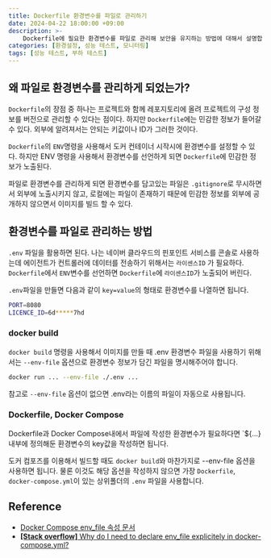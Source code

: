 ```yaml
---
title: Dockerfile 환경변수를 파일로 관리하기
date: 2024-04-22 18:00:00 +09:00
description: >-
    Dockerfile에 필요한 환경변수를 파일로 관리해 보안을 유지하는 방법에 대해서 설명합니다.
categories: [환경설정, 성능 테스트, 모니터링]
tags: [성능 테스트, 부하 테스트]
---
```


## 왜 파일로 환경변수를 관리하게 되었는가?

`Dockerfile`의 장점 중 하나는 프로젝트와 함께 레포지토리에 올려 프로젝트의 구성 정보를 버전으로 관리할 수 있다는 점이다. 하지만 `Dockerfile`에는 민감한 정보가 들어갈 수 있다. 외부에 알려져서는 안되는 키값이나 ID가 그러한 것이다. 

`Dockerfile`의 `ENV`명령을 사용해서 도커 컨테이너 시작시에 환경변수를 설정할 수 있다. 하지만 ENV 명령을 사용해서 환경변수를 선언하게 되면 `Dockerfile`에 민감한 정보가 노출된다. 

파일로 환경변수를 관리하게 되면 환경변수를 담고있는 파일은 `.gitignore`로 무시하면서 외부에 노출시키지 않고, 로컬에는 파일이 존재하기 때문에 민감한 정보를 외부에 공개하지 않으면서 이미지를 빌드 할 수 있다.

## 환경변수를 파일로 관리하는 방법

`.env` 파일을 활용하면 된다. 나는 네이버 클라우드의 핀포인트 서비스를 콘솔로 사용하는데 에이전트가 컨트롤러에 데이터를 전송하기 위해서는 `라이센스ID` 가 필요하다. `Dockerfile`에서 `ENV`변수를 선언하면 `Dockerfile`에 `라이센스ID`가 노출되어 버린다. 

`.env`파일을 만들면 다음과 같이 `key=value`의 형태로 환경변수를 나열하면 됩니다.

```sh
PORT=8080
LICENCE_ID=6d*****7hd
```

### docker build
`docker build` 명령을 사용해서 이미지를 만들 때 .env 환경변수 파일을 사용하기 위해서는 `--env-file` 옵션으로 환경변수 정보가 담긴 파일을 명시해주어야 합니다.
```sh
docker run ... --env-file ./.env ...
```
참고로 `--env-file` 옵션이 없으면 .env라는 이름의 파일이 자동으로 사용됩니다.

### Dockerfile, Docker Compose
Dockerfile과 Docker Compose내에서 파일에 작성한 환경변수가 필요하다면 `${...} 내부에 정의해둔 환경변수의 key값을 작성하면 됩니다.

도커 컴포즈를 이용해서 빌드할 때도 `docker build`와 마찬가지로 --env-file 옵션을 사용하면 됩니다. 물론 이것도 해당 옵션을 작성하지 않으면 가장 `Dockerfile`, `docker-compose.yml`이 있는 상위폴더의 `.env` 파일을 사용합니다. 


## Reference
- [Docker Compose env_file 속성 문서](https://docs.docker.com/compose/environment-variables/set-environment-variables/#use-the-env_file-attribute)
- [**[Stack overflow]** Why do I need to declare env_file explicitely in docker-compose.yml?](https://stackoverflow.com/questions/58047984/why-do-i-need-to-declare-env-file-explicitely-in-docker-compose-yml)